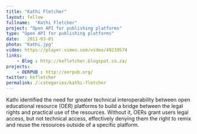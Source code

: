 ```yaml
---
title: "Kathi Fletcher"
layout: fellow
fullname:  "Kathi Fletcher"
project: "Open API for publishing platforms"
type: "Open API for publishing platforms"
date:   2011-03-01
photo: "Kathi.jpg"
video: https://player.vimeo.com/video/49239574
links:
    - Blog : http://kefletcher.blogspot.co.za/
projects:
    - OERPUB : http://oerpub.org/
twitter: kefletcher
permalink: /:categories/kathi-fletcher
---
```

Kathi identified the need for greater technical interoperability between open educational resource (OER) platforms to build a bridge between the legal rights and practical use of the resources. Without it, OERs grant users legal access, but not technical access, effectively denying them the right to remix and reuse the resources outside of a specific platform.

